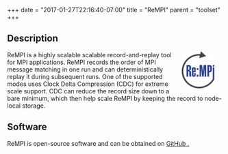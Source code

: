 +++
date = "2017-01-27T22:16:40-07:00"
title = "ReMPI"
parent = "toolset"
+++

## Description

<img src="../img/rempi_logo1.png" width="15%" alt="ReMPI Logo" title="ReMPI" align="right" style="margin-left: 20px; margin-right: 20px;"/>

ReMPI is a highly scalable scalable record-and-replay tool for MPI applications.
ReMPI records the order of MPI message matching in one run and can deterministically
replay it during subsequent runs. One of the supported modes uses Clock Delta
Compression (CDC) for extreme scale support. CDC can reduce the record size down
to a bare minimum, which then help scale ReMPI by keeping the record to node-local
storage.

## Software

ReMPI is open-source software and can be obtained on <a class="smooth-link" title="GitHub" href="https://github.com/PRUNERS/ReMPI">GitHub <i class="fa fa-github"></i>.


